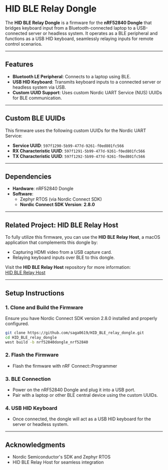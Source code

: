# HID BLE Relay Dongle

The **HID BLE Relay Dongle** is a firmware for the **nRF52840 Dongle** that bridges keyboard input from a Bluetooth-connected laptop to a USB-connected server or headless system. It operates as a BLE peripheral and functions as a USB HID keyboard, seamlessly relaying inputs for remote control scenarios.

---

## Features

- **Bluetooth LE Peripheral**: Connects to a laptop using BLE.
- **USB HID Keyboard**: Transmits keyboard inputs to a connected server or headless system via USB.
- **Custom UUID Support**: Uses custom Nordic UART Service (NUS) UUIDs for BLE communication.

---

## Custom BLE UUIDs

This firmware uses the following custom UUIDs for the Nordic UART Service:

- **Service UUID**: `597f1290-5b99-477d-9261-f0ed801fc566`
- **RX Characteristic UUID**: `597f1291-5b99-477d-9261-f0ed801fc566`
- **TX Characteristic UUID**: `597f1292-5b99-477d-9261-f0ed801fc566`

---

## Dependencies

- **Hardware**: nRF52840 Dongle
- **Software**: 
  - Zephyr RTOS (via Nordic Connect SDK)
  - **Nordic Connect SDK Version**: **2.8.0**

---

## Related Project: HID BLE Relay Host

To fully utilize this firmware, you can use the **HID BLE Relay Host**, a macOS application that complements this dongle by:
- Capturing HDMI video from a USB capture card.
- Relaying keyboard inputs over BLE to this dongle.

Visit the **HID BLE Relay Host** repository for more information:  
[HID BLE Relay Host](https://github.com/saga0619/HID_BLE_relay_host)

---

## Setup Instructions

### 1. Clone and Build the Firmware
Ensure you have Nordic Connect SDK version 2.8.0 installed and properly configured.

```bash
git clone https://github.com/saga0619/HID_BLE_relay_dongle.git
cd HID_BLE_relay_dongle
west build -b nrf52840dongle_nrf52840
```

### 2. Flash the Firmware
- Flash the firmware with nRF Connect::Programmer

### 3. BLE Connection
- Power on the nRF52840 Dongle and plug it into a USB port.
- Pair with a laptop or other BLE central device using the custom UUIDs.

### 4. USB HID Keyboard
- Once connected, the dongle will act as a USB HID keyboard for the server or headless system.

---

## Acknowledgments

- Nordic Semiconductor's SDK and Zephyr RTOS
- HID BLE Relay Host for seamless integration
```
